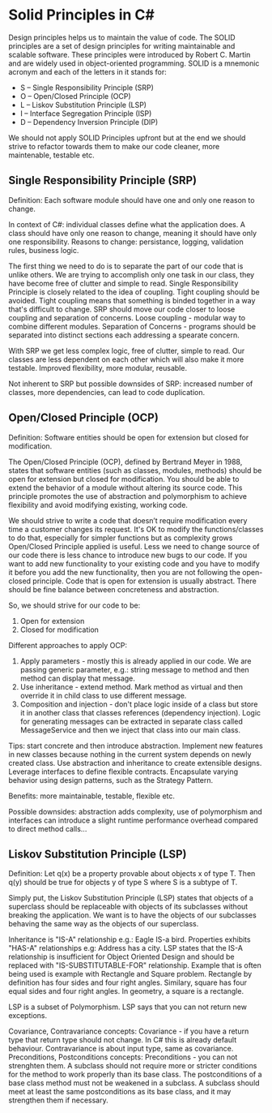 # Solid Principles in C#

Design principles helps us to maintain the value of code. The SOLID principles are a set of design principles for writing maintainable and scalable software. These principles were introduced by Robert C. Martin and are widely used in object-oriented programming. SOLID is a mnemonic acronym and each of the letters in it stands for:

- S – Single Responsibility Principle (SRP)
- O – Open/Closed Principle (OCP)
- L – Liskov Substitution Principle (LSP)
- I – Interface Segregation Principle (ISP)
- D – Dependency Inversion Principle (DIP)

 We should not apply SOLID Principles upfront but at the end we should strive to refactor towards them to make our code cleaner, more maintenable, testable etc.

## Single Responsibility Principle (SRP)

Definition: Each software module should have one and only one reason to change. 

In context of C#: individual classes define what the application does. A class should have only one reason to change, meaning it should have only one responsibility. Reasons to change: persistance, logging, validation rules, business logic.

The first thing we need to do is to separate the part of our code that is unlike others. We are trying to accomplish only one task in our class, they have become free of clutter and simple to read.
Single Responsibility Principle is closely related to the idea of coupling. Tight coupling should be avoided. Tight coupling means that something is binded together in a way that's difficult to change. SRP should move our code closer to loose coupling and separation of concerns.
Loose coupling - modular way to combine different modules.
Separation of Concerns - programs should be separated into distinct sections each addressing a spearate concern.



With SRP we get less complex logic, free of clutter, simple to read. Our classes are less dependent on each other which will also make it more testable. Improved flexibility, more modular, reusable.

Not inherent to SRP but possible downsides of SRP: increased number of classes, more dependencies, can lead to code duplication.

## Open/Closed Principle (OCP)

Definition: Software entities should be open for extension but closed for modification.

The Open/Closed Principle (OCP), defined by Bertrand Meyer in 1988, states that software entities (such as classes, modules, methods) should be open for extension but closed for modification. You should be able to extend the behavior of a module without altering its source code. This principle promotes the use of abstraction and polymorphism to achieve flexibility and avoid modifying existing, working code.

We should strive to write a code that doesn’t require modification every time a customer changes its request. It's OK to modify the functions/classes to do that, especially for simpler functions but as complexity grows Open/Closed Principle applied is useful. Less we need to change source of our code there is less chance to introduce new bugs to our code. If you want to add new functionality to your existing code and you have to modify it before you add the new functionality, then you are not following the open-closed principle. Code that is open for extension is usually abstract. There should be fine balance between concreteness and abstraction.

So, we should strive for our code to be:
1. Open for extension
2. Closed for modification

Different approaches to apply OCP:
1. Apply parameters - mostly this is already applied in our code. We are passing generic parameter, e.g.: string message to method and then method can display that message.
2. Use inheritance - extend method. Mark method as virtual and then override it in child class to use different message.
3. Composition and injection - don't place logic inside of a class but store it in another class that classes references (dependency injection). Logic for generating messages can be extracted in separate class called MessageService and then we inject that class into our main class.


Tips: start concrete and then introduce abstraction. Implement new features in new classes because nothing in the current system depends on newly created class. Use abstraction and inheritance to create extensible designs. Leverage interfaces to define flexible contracts. Encapsulate varying behavior using design patterns, such as the Strategy Pattern.

Benefits: more maintainable, testable, flexible etc.

Possible downsides: abstraction adds complexity, use of polymorphism and interfaces can introduce a slight runtime performance overhead compared to direct method calls...

## Liskov Substitution Principle (LSP)

Definition: Let q(x) be a property provable about objects x of type T. Then q(y) should be true for objects y of type S where S is a subtype of T.

Simply put, the Liskov Substitution Principle (LSP) states that objects of a superclass should be replaceable with objects of its subclasses without breaking the application. We want is to have the objects of our subclasses behaving the same way as the objects of our superclass. 

Inheritance is "IS-A" relationship e.g.: Eagle IS-a bird. Properties exhibits "HAS-A" relationships e.g: Address has a city. LSP states that the IS-A relationship is insufficient for Object Oriented Design and should be replaced with "IS-SUBSTITUTABLE-FOR" relationship. Example that is often being used is example with Rectangle and Square problem. Rectangle by definition has four sides and four right angles. Similary, square has four equal sides and four right angles. In geometry, a square is a rectangle.

LSP is a subset of Polymorphism. 
LSP says that you can not return new exceptions.  

Covariance, Contravariance concepts: Covariance - if you have a return type that return type should not change. In C# this is already default behaviour. Contravariance is about input type, same as covariance.
Preconditions, Postconditions concepts: Preconditions - you can not strenghten them. A subclass should not require more or stricter conditions for the method to work properly than its base class.  The postconditions of a base class method must not be weakened in a subclass. A subclass should meet at least the same postconditions as its base class, and it may strengthen them if necessary.



